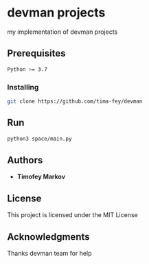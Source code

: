 # devman projects

my implementation of devman projects

## Prerequisites

```bash
Python >= 3.7
```

### Installing

```bash
git clone https://github.com/tima-fey/devman
```

## Run

```bash
python3 space/main.py
```

## Authors

* **Timofey Markov**

## License

This project is licensed under the MIT License

## Acknowledgments

Thanks devman team for help
